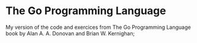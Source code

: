 # The Go Programming Language

My version of the code and exercices from The Go Programming Language book by  Alan A. A. Donovan and Brian W. Kernighan;
